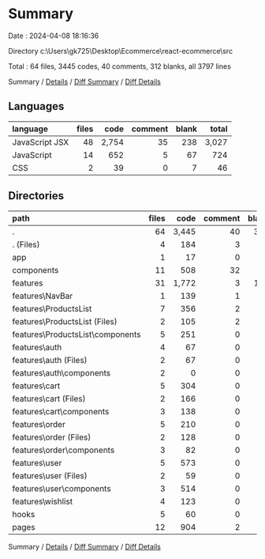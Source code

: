 # Summary

Date : 2024-04-08 18:16:36

Directory c:\\Users\\gk725\\Desktop\\Ecommerce\\react-ecommerce\\src

Total : 64 files,  3445 codes, 40 comments, 312 blanks, all 3797 lines

Summary / [Details](details.md) / [Diff Summary](diff.md) / [Diff Details](diff-details.md)

## Languages
| language | files | code | comment | blank | total |
| :--- | ---: | ---: | ---: | ---: | ---: |
| JavaScript JSX | 48 | 2,754 | 35 | 238 | 3,027 |
| JavaScript | 14 | 652 | 5 | 67 | 724 |
| CSS | 2 | 39 | 0 | 7 | 46 |

## Directories
| path | files | code | comment | blank | total |
| :--- | ---: | ---: | ---: | ---: | ---: |
| . | 64 | 3,445 | 40 | 312 | 3,797 |
| . (Files) | 4 | 184 | 3 | 23 | 210 |
| app | 1 | 17 | 0 | 1 | 18 |
| components | 11 | 508 | 32 | 54 | 594 |
| features | 31 | 1,772 | 3 | 146 | 1,921 |
| features\\NavBar | 1 | 139 | 1 | 8 | 148 |
| features\\ProductsList | 7 | 356 | 2 | 39 | 397 |
| features\\ProductsList (Files) | 2 | 105 | 2 | 14 | 121 |
| features\\ProductsList\\components | 5 | 251 | 0 | 25 | 276 |
| features\\auth | 4 | 67 | 0 | 10 | 77 |
| features\\auth (Files) | 2 | 67 | 0 | 8 | 75 |
| features\\auth\\components | 2 | 0 | 0 | 2 | 2 |
| features\\cart | 5 | 304 | 0 | 30 | 334 |
| features\\cart (Files) | 2 | 166 | 0 | 14 | 180 |
| features\\cart\\components | 3 | 138 | 0 | 16 | 154 |
| features\\order | 5 | 210 | 0 | 19 | 229 |
| features\\order (Files) | 2 | 128 | 0 | 8 | 136 |
| features\\order\\components | 3 | 82 | 0 | 11 | 93 |
| features\\user | 5 | 573 | 0 | 24 | 597 |
| features\\user (Files) | 2 | 59 | 0 | 9 | 68 |
| features\\user\\components | 3 | 514 | 0 | 15 | 529 |
| features\\wishlist | 4 | 123 | 0 | 16 | 139 |
| hooks | 5 | 60 | 0 | 21 | 81 |
| pages | 12 | 904 | 2 | 67 | 973 |

Summary / [Details](details.md) / [Diff Summary](diff.md) / [Diff Details](diff-details.md)